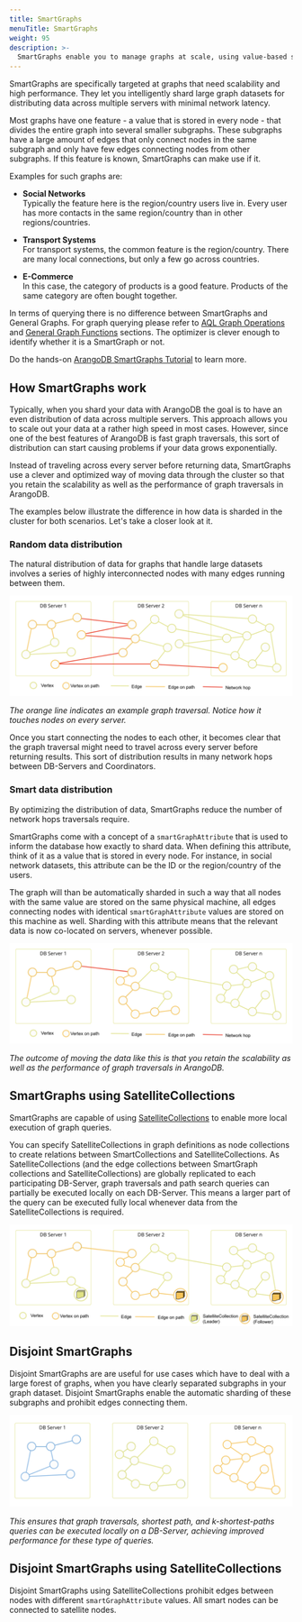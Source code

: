```yaml
---
title: SmartGraphs
menuTitle: SmartGraphs
weight: 95
description: >-
  SmartGraphs enable you to manage graphs at scale, using value-based sharding for improved data locality
---
```

SmartGraphs are specifically targeted at graphs that need scalability and
high performance. They let you intelligently shard large graph datasets for
distributing data across multiple servers with minimal network latency.

Most graphs have one feature - a value that is stored in every node - that
divides the entire graph into several smaller subgraphs. These subgraphs have a
large amount of edges that only connect nodes in the same subgraph and only
have few edges connecting nodes from other subgraphs. If this feature is
known, SmartGraphs can make use if it.

Examples for such graphs are:

- **Social Networks**\
  Typically the feature here is the region/country users live in. Every user has
  more contacts in the same region/country than in other regions/countries.

- **Transport Systems**\
  For transport systems, the common feature is the region/country. There are
  many local connections, but only a few go across countries.

- **E-Commerce**\
  In this case, the category of products is a good feature. Products of the same
  category are often bought together.

In terms of querying there is no difference between SmartGraphs and General Graphs.
For graph querying please refer to [AQL Graph Operations](../../aql/graphs/_index.md)
and [General Graph Functions](../general-graphs/functions.md) sections.
The optimizer is clever enough to identify
whether it is a SmartGraph or not.

Do the hands-on
[ArangoDB SmartGraphs Tutorial](https://www.arangodb.com/using-smartgraphs-arangodb/)
to learn more.

## How SmartGraphs work

Typically, when you shard your data with ArangoDB the goal is to have an even
distribution of data across multiple servers. This approach allows you to scale
out your data at a rather high speed in most cases. However, since one of the
best features of ArangoDB is fast graph traversals, this sort of distribution
can start causing problems if your data grows exponentially.

Instead of traveling across every server before returning data, SmartGraphs use
a clever and optimized way of moving data through the cluster so that you retain
the scalability as well as the performance of graph traversals in ArangoDB. 

The examples below illustrate the difference in how data is sharded in the
cluster for both scenarios. Let's take a closer look at it.

### Random data distribution

The natural distribution of data for graphs that handle large datasets involves
a series of highly interconnected nodes with many edges running between them.

![Random data distribution](../../../images/SmartGraphs_random_distribution.png)

_The orange line indicates an example graph traversal. Notice how it touches nodes on every server._

Once you start connecting the nodes to each other, it becomes clear that the
graph traversal might need to travel across every server before returning
results. This sort of distribution results in many network hops between
DB-Servers and Coordinators.

### Smart data distribution

By optimizing the distribution of data, SmartGraphs reduce the number of network
hops traversals require. 

SmartGraphs come with a concept of a `smartGraphAttribute` that is used to
inform the database how exactly to shard data. When defining this attribute,
think of it as a value that is stored in every node. For instance, in
social network datasets, this attribute can be the ID or the region/country of
the users. 

The graph will than be automatically sharded in such a way that all nodes
with the same value are stored on the same physical machine, all edges
connecting nodes with identical `smartGraphAttribute` values are stored on
this machine as well. Sharding with this attribute means that the relevant data
is now co-located on servers, whenever possible.

![SmartGraphs data distribution](../../../images/SmartGraphs_distribution.png)

_The outcome of moving the data like this is that you retain the scalability as well as the performance of graph traversals in ArangoDB._

## SmartGraphs using SatelliteCollections

SmartGraphs are capable of using [SatelliteCollections](../../develop/satellitecollections.md)
to enable more local execution of graph queries.

You can specify SatelliteCollections in graph definitions as node collections to
create relations between SmartCollections and SatelliteCollections. As SatelliteCollections
(and the edge collections between SmartGraph collections and SatelliteCollections)
are globally replicated to each participating DB-Server, graph traversals
and path search queries can partially be executed locally on each DB-Server.
This means a larger part of the query can be executed fully local
whenever data from the SatelliteCollections is required.

![SmartGraphs with SatelliteCollections](../../../images/SmartGraphs-using-SatelliteCollections.png)

## Disjoint SmartGraphs

Disjoint SmartGraphs are are useful for use cases which have to deal with a
large forest of graphs, when you have clearly separated subgraphs in your
graph dataset. Disjoint SmartGraphs enable the automatic sharding of these
subgraphs and prohibit edges connecting them.

![Disjoint SmartGraphs](../../../images/SmartGraphs-Disjoint.png)

_This ensures that graph traversals, shortest path, and k-shortest-paths queries
can be executed locally on a DB-Server, achieving improved performance for
these type of queries._

## Disjoint SmartGraphs using SatelliteCollections

Disjoint SmartGraphs using SatelliteCollections prohibit
edges between nodes with different `smartGraphAttribute` values.
All smart nodes can be connected to satellite nodes.
